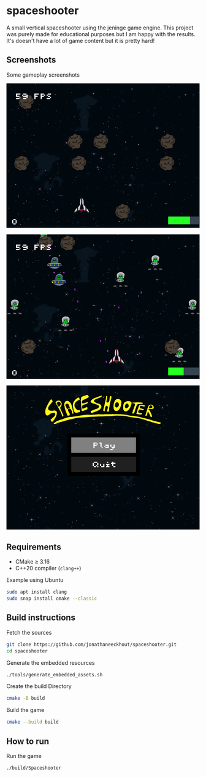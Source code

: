 # spaceshooter
A small vertical spaceshooter using the jeninge game engine. This project was purely made for educational purposes but I am happy with the results. It's doesn't have a lot of game content but it is pretty hard!

## Screenshots
Some gameplay screenshots

![alt text](https://github.com/jonathaneeckhout/spaceshooter/blob/main/screenshots/astroids.png "Astroids")

![alt text](https://github.com/jonathaneeckhout/spaceshooter/blob/main/screenshots/enemies.png "Enemies")

![alt text](https://github.com/jonathaneeckhout/spaceshooter/blob/main/screenshots/menu.png "menu")


## Requirements

- CMake ≥ 3.16
- C++20 compiler (`clang++`)

Example using Ubuntu
```bash
sudo apt install clang
sudo snap install cmake --classic
```

## Build instructions

Fetch the sources
```bash
git clone https://github.com/jonathaneeckhout/spaceshooter.git
cd spaceshooter
```

Generate the embedded resources
```bash
./tools/generate_embedded_assets.sh
```

Create the build Directory
``` bash
cmake -B build
```

Build the game
``` bash
cmake --build build
```

## How to run

Run the game
```bash
./build/Spaceshooter
```